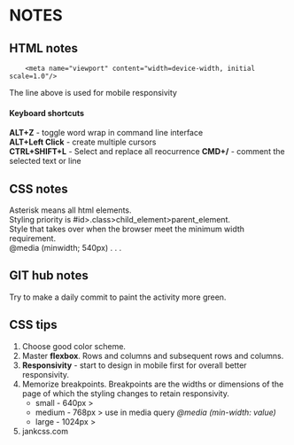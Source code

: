 # NOTES

## HTML notes

        <meta name="viewport" content="width=device-width, initial scale=1.0"/>  
The line above is used for mobile responsivity

#### Keyboard shortcuts

**ALT+Z** - toggle word wrap in command line interface    
**ALT+Left Click** - create multiple cursors  
**CTRL+SHIFT+L** - Select and replace all reocurrence
**CMD+/** - comment the selected text or line  


## CSS notes

Asterisk means all html elements.  
Styling priority is #id>.class>child_element>parent_element.  
Style that takes over when the browser meet the minimum width requirement.  
@media (minwidth; 540px) . . .  

## GIT hub notes

Try to make a daily commit to paint the activity more green.

## CSS tips

1. Choose good color scheme.  
2. Master **flexbox**. Rows and columns and subsequent rows and columns.  
3. **Responsivity** - start to design in mobile first for overall better responsivity.  
4. Memorize breakpoints. Breakpoints are the widths or dimensions of the page of which the styling  changes to retain responsivity.  
    - small - 640px     >
    - medium - 768px    > use in media query *@media (min-width: value)*
    - large - 1024px    >
5. jankcss.com

